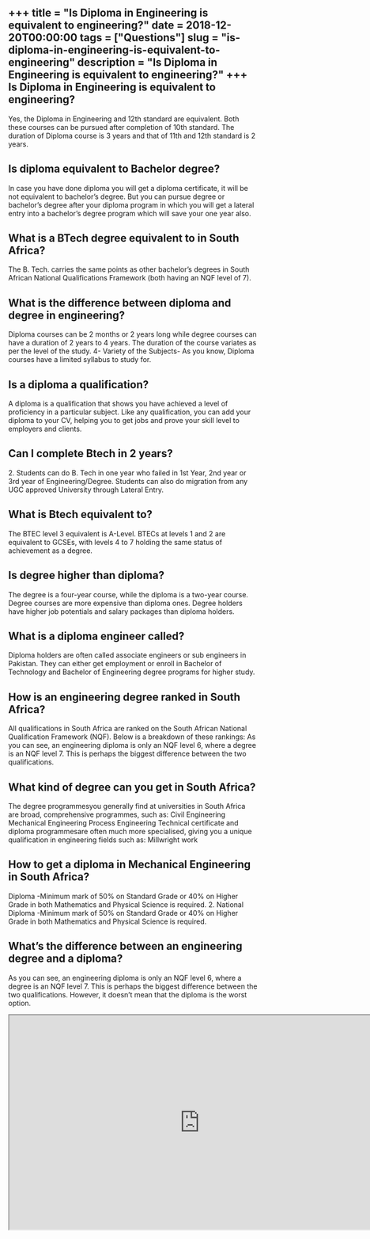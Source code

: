 +++
title = "Is Diploma in Engineering is equivalent to engineering?"
date = 2018-12-20T00:00:00
tags = ["Questions"]
slug = "is-diploma-in-engineering-is-equivalent-to-engineering"
description = "Is Diploma in Engineering is equivalent to engineering?"
+++
Is Diploma in Engineering is equivalent to engineering?
-------------------------------------------------------

Yes, the Diploma in Engineering and 12th standard are equivalent. Both these courses can be pursued after completion of 10th standard. The duration of Diploma course is 3 years and that of 11th and 12th standard is 2 years.

Is diploma equivalent to Bachelor degree?
-----------------------------------------

In case you have done diploma you will get a diploma certificate, it will be not equivalent to bachelor’s degree. But you can pursue degree or bachelor’s degree after your diploma program in which you will get a lateral entry into a bachelor’s degree program which will save your one year also.

What is a BTech degree equivalent to in South Africa?
-----------------------------------------------------

The B. Tech. carries the same points as other bachelor’s degrees in South African National Qualifications Framework (both having an NQF level of 7).

What is the difference between diploma and degree in engineering?
-----------------------------------------------------------------

Diploma courses can be 2 months or 2 years long while degree courses can have a duration of 2 years to 4 years. The duration of the course variates as per the level of the study. 4- Variety of the Subjects- As you know, Diploma courses have a limited syllabus to study for.

Is a diploma a qualification?
-----------------------------

A diploma is a qualification that shows you have achieved a level of proficiency in a particular subject. Like any qualification, you can add your diploma to your CV, helping you to get jobs and prove your skill level to employers and clients.

Can I complete Btech in 2 years?
--------------------------------

2\. Students can do B. Tech in one year who failed in 1st Year, 2nd year or 3rd year of Engineering/Degree. Students can also do migration from any UGC approved University through Lateral Entry.

What is Btech equivalent to?
----------------------------

The BTEC level 3 equivalent is A-Level. BTECs at levels 1 and 2 are equivalent to GCSEs, with levels 4 to 7 holding the same status of achievement as a degree.

Is degree higher than diploma?
------------------------------

The degree is a four-year course, while the diploma is a two-year course. Degree courses are more expensive than diploma ones. Degree holders have higher job potentials and salary packages than diploma holders.

What is a diploma engineer called?
----------------------------------

Diploma holders are often called associate engineers or sub engineers in Pakistan. They can either get employment or enroll in Bachelor of Technology and Bachelor of Engineering degree programs for higher study.

How is an engineering degree ranked in South Africa?
----------------------------------------------------

All qualifications in South Africa are ranked on the South African National Qualification Framework (NQF). Below is a breakdown of these rankings: As you can see, an engineering diploma is only an NQF level 6, where a degree is an NQF level 7. This is perhaps the biggest difference between the two qualifications.

What kind of degree can you get in South Africa?
------------------------------------------------

The degree programmesyou generally find at universities in South Africa are broad, comprehensive programmes, such as: Civil Engineering Mechanical Engineering Process Engineering Technical certificate and diploma programmesare often much more specialised, giving you a unique qualification in engineering fields such as: Millwright work

How to get a diploma in Mechanical Engineering in South Africa?
---------------------------------------------------------------

Diploma -Minimum mark of 50% on Standard Grade or 40% on Higher Grade in both Mathematics and Physical Science is required. 2. National Diploma -Minimum mark of 50% on Standard Grade or 40% on Higher Grade in both Mathematics and Physical Science is required.

What’s the difference between an engineering degree and a diploma?
------------------------------------------------------------------

As you can see, an engineering diploma is only an NQF level 6, where a degree is an NQF level 7. This is perhaps the biggest difference between the two qualifications. However, it doesn’t mean that the diploma is the worst option.

<iframe allow="accelerometer; autoplay; clipboard-write; encrypted-media; gyroscope; picture-in-picture" allowfullscreen="" class="__youtube_prefs__  epyt-is-override  no-lazyload" data-no-lazy="1" data-origheight="433" data-origwidth="770" data-skipgform_ajax_framebjll="" height="433" id="_ytid_82371" loading="lazy" src="https://www.youtube.com/embed/C58e8CojWUs?enablejsapi=1&autoplay=0&cc_load_policy=0&cc_lang_pref=&iv_load_policy=1&loop=0&modestbranding=0&rel=1&fs=1&playsinline=0&autohide=2&theme=dark&color=red&controls=1&" title="YouTube player" width="770"></iframe>